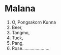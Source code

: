 # Malana
1. O, Pongsakorn Kunna
2. Beer, 
3. Tangmo,
4. Tuck, 
5. Pang, 
6. Rose......................
